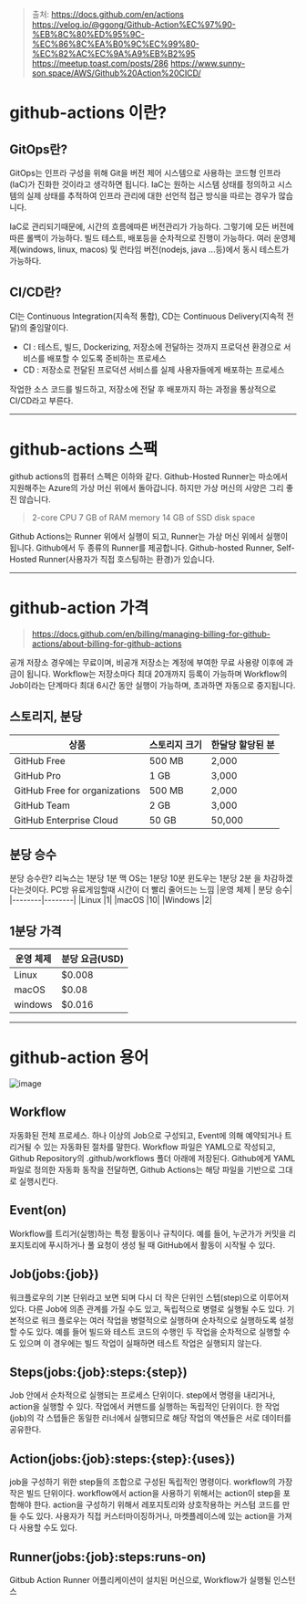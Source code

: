 >출처:
>https://docs.github.com/en/actions
>https://velog.io/@ggong/Github-Action%EC%97%90-%EB%8C%80%ED%95%9C-%EC%86%8C%EA%B0%9C%EC%99%80-%EC%82%AC%EC%9A%A9%EB%B2%95
>https://meetup.toast.com/posts/286
>https://www.sunny-son.space/AWS/Github%20Action%20CICD/


# github-actions 이란?

## GitOps란?
GitOps는 인프라 구성을 위해 Git을 버전 제어 시스템으로 사용하는 코드형 인프라(IaC)가 진화한 것이라고 생각하면 됩니다. IaC는 원하는 시스템 상태를 정의하고 시스템의 실제 상태를 추적하여 인프라 관리에 대한 선언적 접근 방식을 따르는 경우가 많습니다.

IaC로 관리되기때문에, 시간의 흐름에따른 버전관리가 가능하다.
그렇기에 모든 버전에따른 롤백이 가능하다.
빌드 테스트, 배포등을 순차적으로 진행이 가능하다.
여러 운영체제(windows, linux, macos) 및 런타임 버전(nodejs, java ...등)에서 동시 테스트가 가능하다.

## CI/CD란?
CI는 Continuous Integration(지속적 통합), CD는 Continuous Delivery(지속적 전달)의 줄임말이다.

- CI : 테스트, 빌드, Dockerizing, 저장소에 전달하는 것까지 프로덕션 환경으로 서비스를 배포할 수 있도록 준비하는 프로세스
- CD : 저장소로 전달된 프로덕션 서비스를 실제 사용자들에게 배포하는 프로세스

작업한 소스 코드를 빌드하고, 저장소에 전달 후 배포까지 하는 과정을 통상적으로 CI/CD라고 부른다.

---------------------------------------------

# github-actions 스팩
github actions의 컴퓨터 스펙은 이하와 같다.
Github-Hosted Runner는 마소에서 지원해주는 Azure의 가상 머신 위에서 돌아갑니다. 하지만 가상 머신의 사양은 그리 좋진 않습니다.

>2-core CPU
7 GB of RAM memory
14 GB of SSD disk space


Github Actions는 Runner 위에서 실행이 되고, Runner는 가상 머신 위에서 실행이 됩니다. Github에서 두 종류의 Runner를 제공합니다. Github-hosted Runner, Self-Hosted Runner(사용자가 직접 호스팅하는 환경)가 있습니다.

---------------------------------------------

# github-action 가격
>https://docs.github.com/en/billing/managing-billing-for-github-actions/about-billing-for-github-actions

공개 저장소 경우에는 무료이며, 비공개 저장소는 계정에 부여한 무료 사용량 이후에 과금이 됩니다. Workflow는 저장소마다 최대 20개까지 등록이 가능하며 Workflow의 Job이라는 단계마다 최대 6시간 동안 실행이 가능하며, 초과하면 자동으로 중지됩니다.
 
## 스토리지, 분당 
|상품	|스토리지 크기|	한달당 할당된 분|
|------|---------|--------------|
|GitHub Free|	500 MB|	2,000|
|GitHub Pro|	1 GB|	3,000|
|GitHub Free for organizations|	500 MB|	2,000|
|GitHub Team|	2 GB|	3,000|
|GitHub Enterprise Cloud|	50 GB|	50,000|

## 분당 승수
분당 승수란?
리눅스는 1분당 1분
맥 OS는 1분당 10분
윈도우는 1분당 2분
을 차감하겠다는것이다.
PC방 유료게임할때 시간이 더 빨리 줄어드는 느낌
|운영 체제 | 분당 승수|
|--------|--------|
|Linux	|1|
|macOS	|10|
|Windows	|2|

## 1분당 가격
|운영 체제|	분당 요금(USD)|
|-------|-------------|
|Linux|	$0.008|
|macOS|	$0.08|
|windows|	$0.016|


---------------------------------------------

# github-action 용어
![image](https://user-images.githubusercontent.com/23617635/142808858-27020cdc-1f2d-49bc-a7e1-d6462276cd99.png)

## Workflow
자동화된 전체 프로세스. 하나 이상의 Job으로 구성되고, Event에 의해 예약되거나 트리거될 수 있는 자동화된 절차를 말한다.
Workflow 파일은 YAML으로 작성되고, Github Repository의 .github/workflows 폴더 아래에 저장된다. Github에게 YAML 파일로 정의한 자동화 동작을 전달하면, Github Actions는 해당 파일을 기반으로 그대로 실행시킨다.

## Event(on)
Workflow를 트리거(실행)하는 특정 활동이나 규칙이다.
예를 들어, 누군가가 커밋을 리포지토리에 푸시하거나 풀 요청이 생성 될 때 GitHub에서 활동이 시작될 수 있다.


## Job(jobs:{job})
워크플로우의 기본 단위라고 보면 되며 다시 더 작은 단위인 스텝(step)으로 이루어져 있다.
다른 Job에 의존 관계를 가질 수도 있고, 독립적으로 병렬로 실행될 수도 있다.
기본적으로 워크 플로우는 여러 작업을 병렬적으로 실행하며 순차적으로 실행하도록 설정할 수도 있다.
 예를 들어 빌드와 테스트 코드의 수행인 두 작업을 순차적으로 실행할 수도 있으며 이 경우에는 빌드 작업이 실패하면 테스트 작업은 실행되지 않는다.

## Steps(jobs:{job}:steps:{step})
Job 안에서 순차적으로 실행되는 프로세스 단위이다.
 step에서 명령을 내리거나, action을 실행할 수 있다.
작업에서 커맨드를 실행하는 독립적인 단위이다. 한 작업(job)의 각 스텝들은 동일한 러너에서 실행되므로 해당 작업의 액션들은 서로 데이터를 공유한다.

## Action(jobs:{job}:steps:{step}:{uses})
job을 구성하기 위한 step들의 조합으로 구성된 독립적인 명령이다. workflow의 가장 작은 빌드 단위이다. workflow에서 action을 사용하기 위해서는 action이 step을 포함해야 한다.
action을 구성하기 위해서 레포지토리와 상호작용하는 커스텀 코드를 만들 수도 있다. 
사용자가 직접 커스터마이징하거나, 마켓플레이스에 있는 action을 가져다 사용할 수도 있다.


## Runner(jobs:{job}:steps:runs-on)
Gitbub Action Runner 어플리케이션이 설치된 머신으로, Workflow가 실행될 인스턴스
